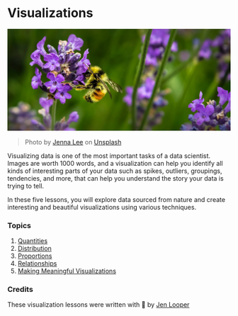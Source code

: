 # Visualizations

![a bee on a lavender flower](./images/bee.jpg)
> Photo by <a href="https://unsplash.com/@jenna2980?utm_source=unsplash&utm_medium=referral&utm_content=creditCopyText">Jenna Lee</a> on <a href="https://unsplash.com/s/photos/bees-in-a-meadow?utm_source=unsplash&utm_medium=referral&utm_content=creditCopyText">Unsplash</a>
  

Visualizing data is one of the most important tasks of a data scientist. Images are worth 1000 words, and a visualization can help you identify all kinds of interesting parts of your data such as spikes, outliers, groupings, tendencies, and more, that can help you understand the story your data is trying to tell. 

In these five lessons, you will explore data sourced from nature and create interesting and beautiful visualizations using various techniques. 

### Topics

1. [Quantities](10-visualization-quantities/README.md)
1. [Distribution](11-visualization-distributions/README.md)
1. [Proportions](12-visualization-proportions/README.md)
1. [Relationships](13-visualization-relationships/README.md)
1. [Making Meaningful Visualizations](14-meaningful-visualizations/README.md)

### Credits

These visualization lessons were written with 🌸 by [Jen Looper](https://twitter.com/jenlooper)
